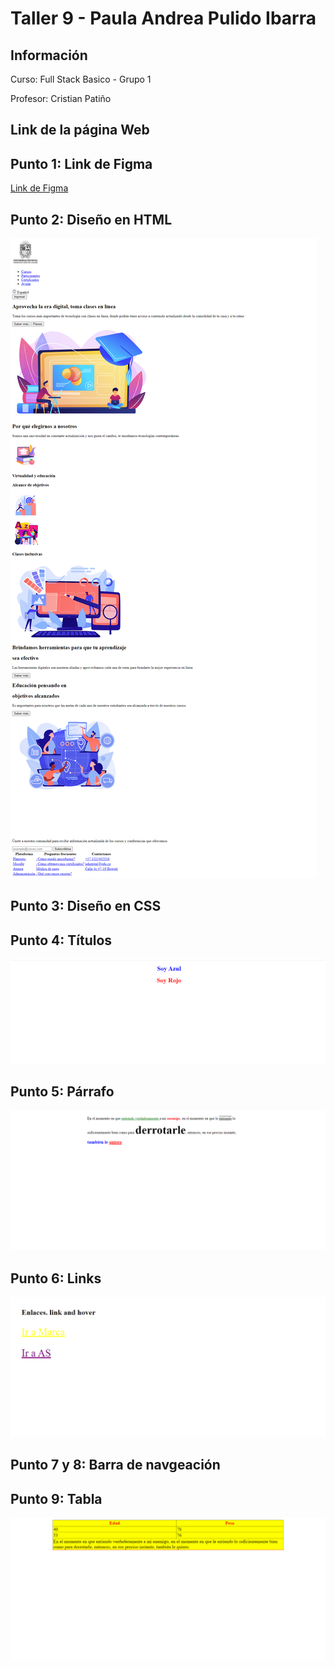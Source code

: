 <h1>Taller 9 - Paula Andrea Pulido Ibarra</h1>
<h2>Información</h2>
<p>Curso: Full Stack Basico - Grupo 1</p>
<p>Profesor: Cristian Patiño</p>

<h2>Link de la página Web</h2>
<h2>Punto 1: Link de Figma</h2>
<a href= "https://www.figma.com/file/T2AIp0wyRqwKCEbl9iCVq7/Paula-Andrea-Pulido-Ibarra?type=design&node-id=0%3A1&mode=design&t=Wy7eNtE8donyi6v0-1">Link de Figma</a>

<h2>Punto 2: Diseño en HTML</h2>
<img src="./public/images/punto-2.png" alt="punto 2">

<h2>Punto 3: Diseño en CSS</h2>

<h2>Punto 4: Títulos</h2>
<img src="./public/images/punto4.png" alt="punto 4">

<h2>Punto 5: Párrafo</h2>
<img src="./public/images/punto-5.png" alt="punto 5">

<h2>Punto 6: Links</h2>
<img src="./public/images/punto-6.png" alt="punto 6">

<h2>Punto 7 y 8: Barra de navgeación</h2>

<h2>Punto 9: Tabla</h2>
<img src="./public/images/punto-9.png" alt="punto 9">